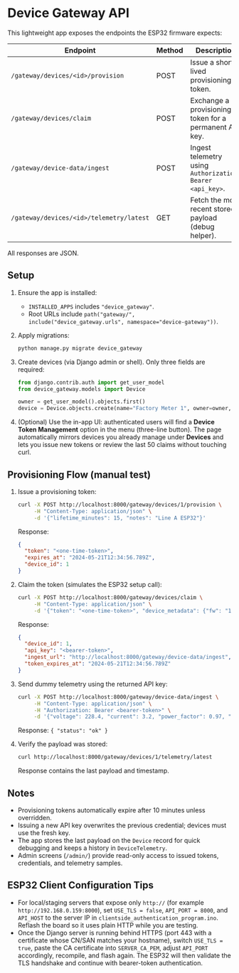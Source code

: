 # Device Gateway API

This lightweight app exposes the endpoints the ESP32 firmware expects:

| Endpoint | Method | Description |
| --- | --- | --- |
| `/gateway/devices/<id>/provision` | POST | Issue a short-lived provisioning token. |
| `/gateway/devices/claim` | POST | Exchange a provisioning token for a permanent API key. |
| `/gateway/device-data/ingest` | POST | Ingest telemetry using `Authorization: Bearer <api_key>`. |
| `/gateway/devices/<id>/telemetry/latest` | GET | Fetch the most recent stored payload (debug helper). |

All responses are JSON.

## Setup

1. Ensure the app is installed:
   - `INSTALLED_APPS` includes `"device_gateway"`.
   - Root URLs include `path("gateway/", include("device_gateway.urls", namespace="device-gateway"))`.
2. Apply migrations:

   ```bash
   python manage.py migrate device_gateway
   ```

3. Create devices (via Django admin or shell). Only three fields are required:

   ```python
   from django.contrib.auth import get_user_model
   from device_gateway.models import Device

   owner = get_user_model().objects.first()
   device = Device.objects.create(name="Factory Meter 1", owner=owner, location="Line A")
   ```

4. (Optional) Use the in-app UI: authenticated users will find a **Device Token Management** option in the menu (three-line button). The page automatically mirrors devices you already manage under **Devices** and lets you issue new tokens or review the last 50 claims without touching curl.

## Provisioning Flow (manual test)

1. Issue a provisioning token:

   ```bash
   curl -X POST http://localhost:8000/gateway/devices/1/provision \
        -H "Content-Type: application/json" \
        -d '{"lifetime_minutes": 15, "notes": "Line A ESP32"}'
   ```

   Response:

   ```json
   {
     "token": "<one-time-token>",
     "expires_at": "2024-05-21T12:34:56.789Z",
     "device_id": 1
   }
   ```

2. Claim the token (simulates the ESP32 setup call):

   ```bash
   curl -X POST http://localhost:8000/gateway/devices/claim \
        -H "Content-Type: application/json" \
        -d '{"token": "<one-time-token>", "device_metadata": {"fw": "1.0.0"}}'
   ```

   Response:

   ```json
   {
     "device_id": 1,
     "api_key": "<bearer-token>",
     "ingest_url": "http://localhost:8000/gateway/device-data/ingest",
     "token_expires_at": "2024-05-21T12:34:56.789Z"
   }
   ```

3. Send dummy telemetry using the returned API key:

   ```bash
   curl -X POST http://localhost:8000/gateway/device-data/ingest \
        -H "Content-Type: application/json" \
        -H "Authorization: Bearer <bearer-token>" \
        -d '{"voltage": 228.4, "current": 3.2, "power_factor": 0.97, "kwh": 1234.5}'
   ```

   Response: `{ "status": "ok" }`

4. Verify the payload was stored:

   ```bash
   curl http://localhost:8000/gateway/devices/1/telemetry/latest
   ```

   Response contains the last payload and timestamp.

## Notes

- Provisioning tokens automatically expire after 10 minutes unless overridden.
- Issuing a new API key overwrites the previous credential; devices must use the fresh key.
- The app stores the last payload on the `Device` record for quick debugging and keeps a history in `DeviceTelemetry`.
- Admin screens (`/admin/`) provide read-only access to issued tokens, credentials, and telemetry samples.

## ESP32 Client Configuration Tips

- For local/staging servers that expose only `http://` (for example `http://192.168.0.159:8000`), set `USE_TLS = false`, `API_PORT = 8000`, and `API_HOST` to the server IP in `clientside_authentication_program.ino`. Reflash the board so it uses plain HTTP while you are testing.
- Once the Django server is running behind HTTPS (port 443 with a certificate whose CN/SAN matches your hostname), switch `USE_TLS = true`, paste the CA certificate into `SERVER_CA_PEM`, adjust `API_PORT` accordingly, recompile, and flash again. The ESP32 will then validate the TLS handshake and continue with bearer-token authentication.
